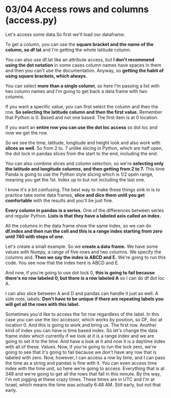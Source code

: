 # 03/04 Access rows and columns (access.py)

Let's access some data.So first we'll load our dataframe. 

To get a column, you can use the **square bracket and the name of the column, so df lat** and I'm getting the whole latitude column. 

You can also use df.lat like an attribute access, but **I don't recommend using the dot notation** in some cases column names have spaces in them and then you can't use the documentation. Anyway, so **getting the habit of using square brackets, which always.** 

You can select **more than a single column**, so here I'm passing a list with two column names and I'm going to get back a data frame with two columns. 

If you want a specific value, you can first select the column and then the row. **So selecting the latitude column and then the first value.** Remember that Python is 0. Based and not one based. The first item is at 0 location. 

If you want an **entire row you can use the dot loc access** so dot loc and now we get the row.  

So we see the time, latitude, longitude and height look and also work with **slices as well**. So from 2 to. 7 unlike slicing in Python, which are half open, the dot lock in pandas slices from the start to the end, including the end. 

You can also combine slices and column selection, so we're **selecting only the latitude and longitude columns, and then getting from 2 to 7.** This time Panda is going to use the Python style slicing which is 1/2 open range, meaning you get the 1st. Index up to but not including the last one. 

I know it's a bit confusing. The best way to make these things sink in is to practice take some data frames, **slice and dice them until you get comfortable** with the results and you'll be just fine. 

**Every column in pandas is a series.** One of the differences between series and regular Python. **Lists is that they have a labeled axis called an index.** 

All the columns in the data frame show the same index, so we can do **df.index and then run the cell and this is a range index starting from zero until 740 with steps of one.** 

Let's create a small example. So we **create a data frame.** We have some values with Numpy, a range of five rows and two columns. We specify the columns and. **Then we say the index is ABCD and E.** We're going to run this code. You see now that the index here is ABCD and E.


And now, if you're going to use dot lock 0, **this is going to fail because there's no row labeled 0, but there is a row labeled A** so I can do df dot loc A. 

I can also slice between A and D and pandas can handle it just as well. A side note, labels. **Don't have to be unique if there are repeating labels you will get all the rows with this label.** 

Sometimes you'd like to access the 1st row regardless of the label. In this case you can use the iloc accessor, which works by position, so DF, iloc at location 0. And this is going to work and bring us. The first row. Another kind of index you can have is time based index. So let's change the data frame index which currently if we look at it is a range index and we are going to set it to the time. And have a look at it and now it is a daytime index with all of these. Values. Now, if you're going to run the lock zero, we're going to see that it's going to fail because we don't have any row that is labeled with zero. Now, however, I can access a row by time, and I can pass the time as a string and pandas is fine with it. You can even access time index with the time unit, so here we're going to access. Everything that is at 348 and we're going to get all the rows that fall in this minute. By the way, I'm not jogging at these crazy times. These times are in UTC and I'm at Israel, which means the time was actually 6:48 AM. Still early, but not that early.
